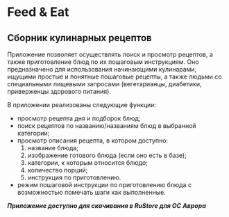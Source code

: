 # Feed & Eat

## Сборник кулинарных рецептов

Приложение позволяет осуществлять поиск и просмотр рецептов, а также приготовление блюд по их пошаговым инструкциям. Оно предназначено для использования начинающими кулинарами, ищущими простые и понятные пошаговые рецепты, а также людьми со специальными пищевыми запросами (вегетарианцы, диабетики, приверженцы здорового питания).

В приложении реализованы следующие функции:
- просмотр рецепта дня и подборок блюд;
- поиск рецептов по названию/названиям блюд в выбранной категории;
- просмотр описания рецепта, в котором доступно:
  1. название блюда;
  2. изображение готового блюда (если оно есть в базе);
  3. категории, к которым относится блюдо;
  4. количество порций;
  5. инструкция по приготовлению.
- режим пошаговой инструкции по приготовлению блюда с возможностью помечать шаги как выполненные.

***Приложение доступно для скачивания в RuStore для ОС Аврора***
